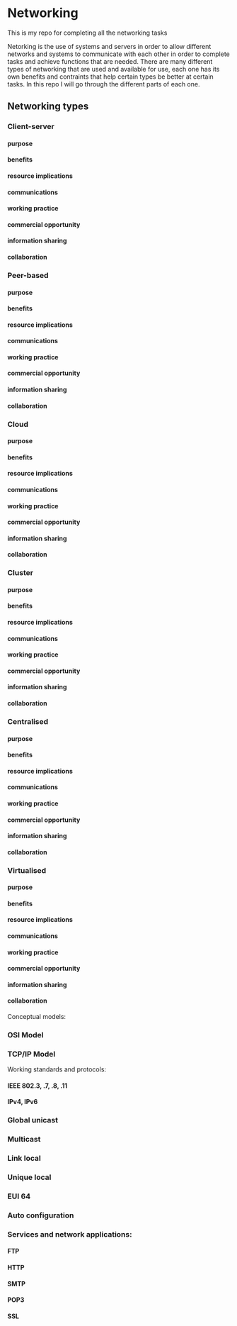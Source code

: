 # Networking
This is my repo for completing all the networking tasks

Netorking is the use of systems and servers in order to allow different networks and systems to communicate with each other in order to complete tasks and achieve functions that are needed. There are many different types of networking that are used and available for use, each one has its own benefits and contraints that help certain types be better at certain tasks. In this repo I will go through the different parts of each one.

## Networking types

### Client-server

#### purpose

#### benefits

#### resource implications

#### communications

#### working practice

#### commercial opportunity

#### information sharing

#### collaboration

### Peer-based

#### purpose

#### benefits

#### resource implications

#### communications

#### working practice

#### commercial opportunity

#### information sharing

#### collaboration

### Cloud

#### purpose

#### benefits

#### resource implications

#### communications

#### working practice

#### commercial opportunity

#### information sharing

#### collaboration

### Cluster

#### purpose

#### benefits

#### resource implications

#### communications

#### working practice

#### commercial opportunity

#### information sharing

#### collaboration

### Centralised

#### purpose

#### benefits

#### resource implications

#### communications

#### working practice

#### commercial opportunity

#### information sharing

#### collaboration

### Virtualised

#### purpose

#### benefits

#### resource implications

#### communications

#### working practice

#### commercial opportunity

#### information sharing

#### collaboration

Conceptual models:

### OSI Model

### TCP/IP Model

Working standards and protocols:

#### IEEE 802.3, .7, .8, .11

#### IPv4, IPv6

### Global unicast

### Multicast

### Link local

### Unique local

### EUI 64

### Auto configuration

### Services and network applications:

#### FTP

#### HTTP

#### SMTP

#### POP3

#### SSL
